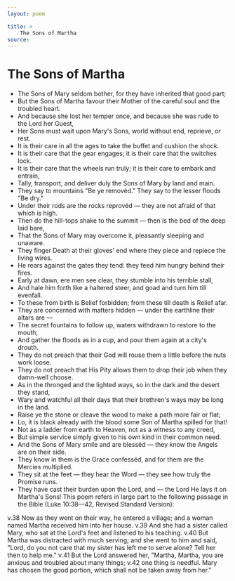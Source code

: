 ```yaml
---
layout: poem

title: >
    The Sons of Martha
source: 
---
```


       
# The Sons of Martha

  - The Sons of Mary seldom bother, for they have inherited that good part;
 - But the Sons of Martha favour their Mother of the careful soul and the troubled heart.
 - And because she lost her temper once, and because she was rude to the Lord her Guest,
 - Her Sons must wait upon Mary's Sons, world without end, reprieve, or rest.
  - It is their care in all the ages to take the buffet and cushion the shock.
 - It is their care that the gear engages; it is their care that the switches lock.
 - It is their care that the wheels run truly; it is their care to embark and entrain,
 - Tally, transport, and deliver duly the Sons of Mary by land and main.
  - They say to mountains "Be ye removéd." They say to the lesser floods "Be dry."
 - Under their rods are the rocks reprovéd — they are not afraid of that which is high.
 - Then do the hill-tops shake to the summit — then is the bed of the deep laid bare,
 - That the Sons of Mary may overcome it, pleasantly sleeping and unaware.
  - They finger Death at their gloves' end where they piece and repiece the living wires.
 - He rears against the gates they tend: they feed him hungry behind their fires.
  - Early at dawn, ere men see clear, they stumble into his terrible stall,
 - And hale him forth like a haltered steer, and goad and turn him till evenfall.
  - To these from birth is Belief forbidden; from these till death is Relief afar.
 - They are concerned with matters hidden — under the earthline their altars are — 
 - The secret fountains to follow up, waters withdrawn to restore to the mouth,
 - And gather the floods as in a cup, and pour them again at a city's drouth.
  - They do not preach that their God will rouse them a little before the nuts work loose.
 - They do not preach that His Pity allows them to drop their job when they damn-well choose.
 - As in the thronged and the lighted ways, so in the dark and the desert they stand,
 - Wary and watchful all their days that their brethren's ways may be long in the land.
  - Raise ye the stone or cleave the wood to make a path more fair or flat;
 - Lo, it is black already with the blood some Son of Martha spilled for that!
 - Not as a ladder from earth to Heaven, not as a witness to any creed,
 - But simple service simply given to his own kind in their common need.
  - And the Sons of Mary smile and are blesséd — they know the Angels are on their side.
 - They know in them is the Grace confesséd, and for them are the Mercies multiplied.
 - They sit at the feet — they hear the Word — they see how truly the Promise runs.
 - They have cast their burden upon the Lord, and — the Lord He lays it on Martha's Sons!
         This poem refers in large part to the following passage in the Bible (Luke 10:38—42, Revised Standard Version): 

  v.38 Now as they went on their way, he entered a village; and a woman named Martha received him into her house.  v.39 And she had a sister called Mary, who sat at the Lord's feet and listened to his teaching.  v.40 But Martha was distracted with much serving; and she went to him and said, "Lord, do you not care that my sister has left me to serve alone? Tell her then to help me." v.41 But the Lord answered her, "Martha, Martha, you are anxious and troubled about many things; v.42 one thing is needful.  Mary has chosen the good portion, which shall not be taken away from her." 

     